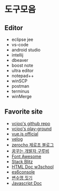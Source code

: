 # 도구모음

## Editor
- eclipse jee
- vs-code
- android studio
- intellij
- dbeaver
- boost note
- ultra editor
- notepad++
- winSCP
- postman
- terminus
- winMerge

## Favorite site
- [vcjoo's github repo](https://github.com/zewtion)
- [vcjoo's play-ground](https://zewtion.github.io)
- [vue.js official](https://kr.vuejs.org)
- [velog](https://velog.io)
- [zerocho 제로초 블로그](https://www.zerocho.com)
- [꿈꾸는 개발자 구루비](https://www.gurubee.net)
- [Font Awesome](https://fontawesome.com)
- [Stack Blitz](https://stackblitz.com/edit/vue-qt1rhf)
- [HTML Doc w3school](https://www.w3schools.com/tags/tag_meta.asp)
- [es6console](https://es6console.com)
- [변수명 짓기](https://www.curioustore.com/#!/)
- [Javascript Doc](https://developer.mozilla.org/ko/docs/Web/JavaScript/Reference/Global_Objects/Array/filter)
